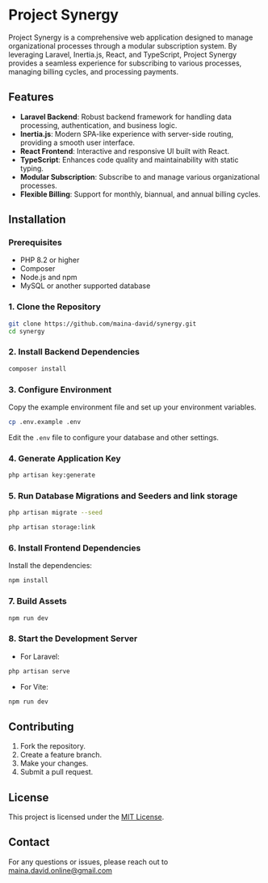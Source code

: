 # Project Synergy

Project Synergy is a comprehensive web application designed to manage organizational processes through a modular subscription system. By leveraging Laravel, Inertia.js, React, and TypeScript, Project Synergy provides a seamless experience for subscribing to various processes, managing billing cycles, and processing payments.

## Features

- **Laravel Backend**: Robust backend framework for handling data processing, authentication, and business logic.
- **Inertia.js**: Modern SPA-like experience with server-side routing, providing a smooth user interface.
- **React Frontend**: Interactive and responsive UI built with React.
- **TypeScript**: Enhances code quality and maintainability with static typing.
- **Modular Subscription**: Subscribe to and manage various organizational processes.
- **Flexible Billing**: Support for monthly, biannual, and annual billing cycles.

## Installation

### Prerequisites

- PHP 8.2 or higher
- Composer
- Node.js and npm
- MySQL or another supported database

### 1. Clone the Repository

```bash
git clone https://github.com/maina-david/synergy.git
cd synergy
```

### 2. Install Backend Dependencies

```bash
composer install
```

### 3. Configure Environment

Copy the example environment file and set up your environment variables.

```bash
cp .env.example .env
```

Edit the `.env` file to configure your database and other settings.

### 4. Generate Application Key

```bash
php artisan key:generate
```

### 5. Run Database Migrations and Seeders and link storage

```bash
php artisan migrate --seed
```

```bash
php artisan storage:link
```

### 6. Install Frontend Dependencies

Install the dependencies:

```bash
npm install
```

### 7. Build Assets

```bash
npm run dev
```

### 8. Start the Development Server

- For Laravel:

```bash
php artisan serve
```

- For Vite:

```bash
npm run dev
```

## Contributing

1. Fork the repository.
2. Create a feature branch.
3. Make your changes.
4. Submit a pull request.

## License

This project is licensed under the [MIT License](LICENSE).

## Contact

For any questions or issues, please reach out to [maina.david.online@gmail.com](mailto:maina.david.online@gmail.com)
